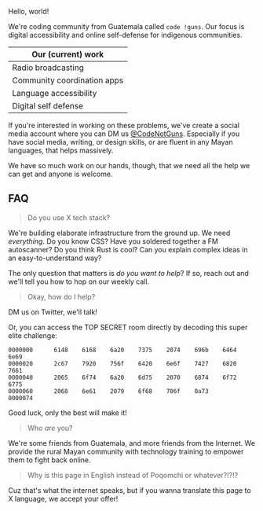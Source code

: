Hello, world!

We're coding community from Guatemala called `code !guns`. Our focus is digital accessibility and online self-defense for indigenous communities. 

| Our (current) work |
| ----------- |
| Radio broadcasting |
| Community coordination apps |
| Language accessibility |
| Digital self defense |

If you're interested in working on these problems, we've create a social media account where you can DM us [@CodeNotGuns](https://twitter.com/CodeNotGuns). Especially if you have social media, writing, or design skills, or are fluent in any Mayan languages, that helps massively.

We have so much work on our hands, though, that we need all the help we can get and anyone is welcome.

## FAQ

> Do you use X tech stack?

We're building elaborate infrastructure from the ground up. We need *everything*. Do you know CSS? Have you soldered together a FM autoscanner? Do you think Rust is cool? Can you explain complex ideas in an easy-to-understand way? 

The only question that matters is _do you want to help_? If so, reach out and we'll tell you how to hop on our weekly call.

> Okay, how do I help?

DM us on Twitter, we'll talk!

Or, you can access the TOP SECRET room directly by decoding this super elite challenge:

```hex
0000000      6148    6168    6a20    7375    2074    696b    6464    6e69
0000020      2c67    7920    756f    6420    6e6f    7427    6820    7661
0000040      2065    6f74    6a20    6d75    2070    6874    6f72    6775
0000060      2068    6e61    2079    6f68    706f    0a73
0000074
```

Good luck, only the best will make it!

> Who *are* you?

We're some friends from Guatemala, and more friends from the Internet. We provide the rural Mayan community with technology training to empower them to fight back online.

>  Why is this page in English instead of Poqomchi or whatever?!?!?

Cuz that's what the internet speaks, but if you wanna translate this page to X language, we accept your offer!
